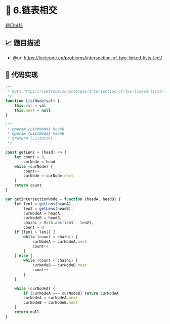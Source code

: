 # 🎪 6.链表相交

[题目链接](https://leetcode.cn/problems/intersection-of-two-linked-lists-lcci/)

## 📈 题目描述
* @url https://leetcode.cn/problems/intersection-of-two-linked-lists-lcci/

## 📌 代码实现
```typescript
/**
 * @url https://leetcode.cn/problems/intersection-of-two-linked-lists-lcci/
 */
function ListNode(val) {
    this.val = val
    this.next = null
}

/**
 * @param {ListNode} headA
 * @param {ListNode} headB
 * @return {ListNode}
 */

const getLens = (head) => {
    let count = 0,
        curNode = head
    while (curNode) {
        count++
        curNode = curNode.next
    }
    return count
}

var getIntersectionNode = function (headA, headB) {
    let len1 = getLens(headA),
        len2 = getLens(headB),
        curNodeA = headA,
        curNodeB = headB,
        chazhi = Math.abs(len1 - len2),
        count = 0
    if (len1 > len2) {
        while (count < chazhi) {
            curNodeA = curNodeA.next
            count++
        }
    } else {
        while (count < chazhi) {
            curNodeB = curNodeB.next
            count++
        }
    }

    while (curNodeA) {
        if (curNodeA === curNodeB) return curNodeA
        curNodeA = curNodeA.next
        curNodeB = curNodeB.next
    }
    return null
}

```
